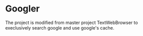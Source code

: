 Googler
==============

The project is modified from master project TextWebBrowser to execlusively search google and use google's cache.
